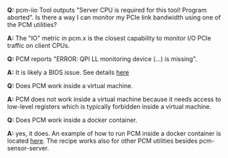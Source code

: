 
**Q:** pcm-iio Tool outputs "Server CPU is required for this tool! Program aborted". Is there a way I can monitor my PCIe link bandwidth using one of the PCM utilities?

**A:** The "IO" metric in pcm.x is the closest capability to monitor I/O PCIe traffic on client CPUs.

**Q:** PCM reports "ERROR: QPI LL monitoring device (...) is missing".

**A:** It is likely a BIOS issue. See details [here](https://software.intel.com/content/www/us/en/develop/articles/bios-preventing-access-to-qpi-performance-counters.html)

**Q:** Does PCM work inside a virtual machine.

**A:** PCM does not work inside a virtual machine because it needs access to low-level registers which is typically forbidden inside a virtual machine.

**Q:** Does PCM work inside a docker container.

**A:** yes, it does. An example of how to run PCM inside a docker container is located [here](https://github.com/opcm/pcm/blob/master/DOCKER_README.md). The recipe works also for other PCM utilities besides pcm-sensor-server.
